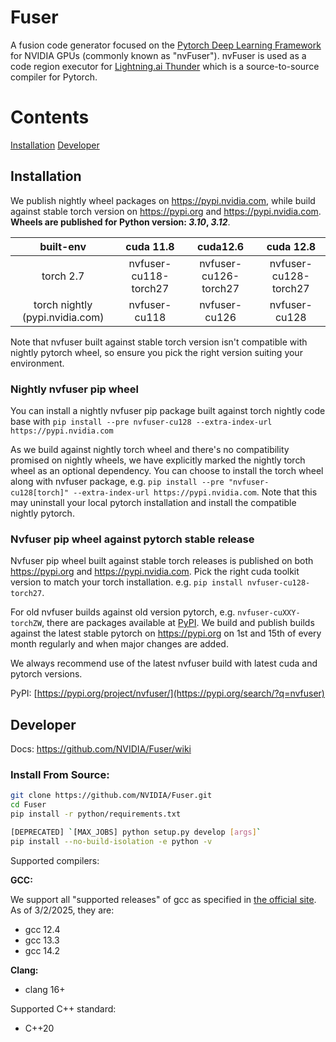 <!--
 * SPDX-FileCopyrightText: Copyright (c) 2023-present NVIDIA CORPORATION & AFFILIATES.
 * All rights reserved.
 * SPDX-License-Identifier: BSD-3-Clause
-->

# Fuser

A fusion code generator focused on the [Pytorch Deep Learning Framework](https://pytorch.org/) for NVIDIA GPUs (commonly known as "nvFuser").  nvFuser is used as a code region executor for [Lightning.ai Thunder](https://github.com/Lightning-AI/lightning-thunder) which is a source-to-source compiler for Pytorch.

# Contents
[Installation](##Instalation) [Developer](##Developer)

## Installation

We publish nightly wheel packages on https://pypi.nvidia.com, while build against stable torch version on https://pypi.org and https://pypi.nvidia.com.
**Wheels are published for Python version: _3.10_, _3.12_**.

built-env | cuda 11.8 | cuda12.6 | cuda 12.8
:---: | :---: | :---: | :---: |
torch 2.7 | nvfuser-cu118-torch27 | nvfuser-cu126-torch27 | nvfuser-cu128-torch27 |
torch nightly (pypi.nvidia.com) | nvfuser-cu118 | nvfuser-cu126 | nvfuser-cu128 |

Note that nvfuser built against stable torch version isn't compatible with nightly pytorch wheel, so ensure you pick the right version suiting your environment.


### Nightly nvfuser pip wheel

You can install a nightly nvfuser pip package built against torch nightly code base with
`pip install --pre nvfuser-cu128 --extra-index-url https://pypi.nvidia.com`

As we build against nightly torch wheel and there's no compatibility promised on nightly wheels,
we have explicitly marked the nightly torch wheel as an optional dependency.
You can choose to install the torch wheel along with nvfuser package,
e.g.  `pip install --pre "nvfuser-cu128[torch]" --extra-index-url https://pypi.nvidia.com`.
Note that this may uninstall your local pytorch installation and install the compatible nightly pytorch.

### Nvfuser pip wheel against pytorch stable release

Nvfuser pip wheel built against stable torch releases is published on both https://pypi.org and https://pypi.nvidia.com.
Pick the right cuda toolkit version to match your torch installation. e.g. `pip install nvfuser-cu128-torch27`.

For old nvfuser builds against old version pytorch, e.g. `nvfuser-cuXXY-torchZW`,
there are packages available at [PyPI](https://pypi.org/search/?q=nvfuser).
We build and publish builds against the latest stable pytorch on https://pypi.org on 1st and 15th of every month regularly and
when major changes are added.

We always recommend use of the latest nvfuser build with latest cuda and pytorch versions.

PyPI: [https://pypi.org/project/nvfuser/](https://pypi.org/search/?q=nvfuser)

## Developer

Docs: https://github.com/NVIDIA/Fuser/wiki

### Install From Source:
```bash
git clone https://github.com/NVIDIA/Fuser.git
cd Fuser
pip install -r python/requirements.txt

[DEPRECATED] `[MAX_JOBS] python setup.py develop [args]`
pip install --no-build-isolation -e python -v
```

Supported compilers:

**GCC:**

We support all "supported releases" of gcc as specified in [the official site](https://gcc.gnu.org/).
As of 3/2/2025, they are:

- gcc 12.4
- gcc 13.3
- gcc 14.2

**Clang:**

- clang 16+

Supported C++ standard:

- C++20
